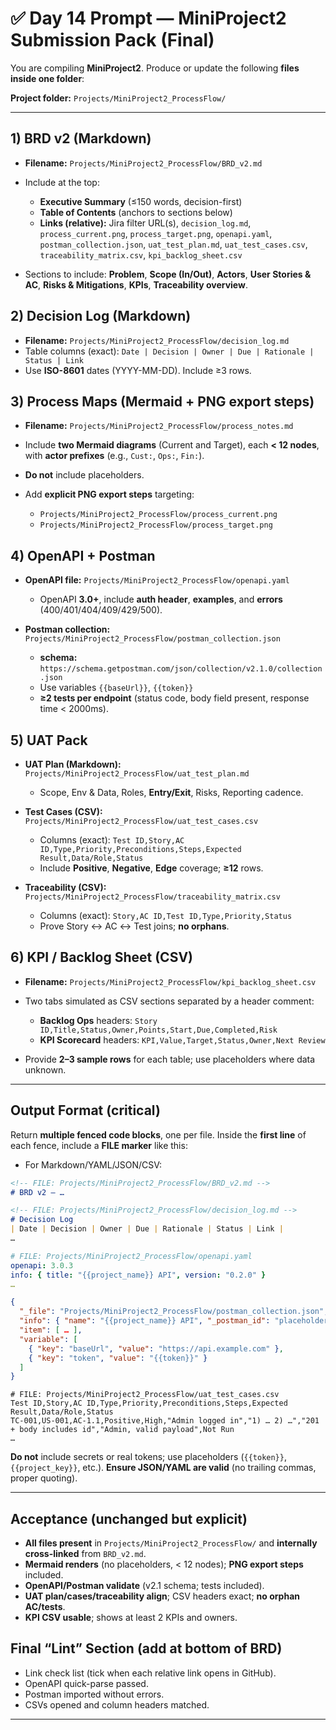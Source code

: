 # ✅ Day 14 Prompt — MiniProject2 Submission Pack (Final)

You are compiling **MiniProject2**. Produce or update the following **files inside one folder**:

**Project folder:** `Projects/MiniProject2_ProcessFlow/`

---

## 1) BRD v2 (Markdown)

* **Filename:** `Projects/MiniProject2_ProcessFlow/BRD_v2.md`
* Include at the top:

  * **Executive Summary** (≤150 words, decision-first)
  * **Table of Contents** (anchors to sections below)
  * **Links (relative):** Jira filter URL(s), `decision_log.md`, `process_current.png`, `process_target.png`, `openapi.yaml`, `postman_collection.json`, `uat_test_plan.md`, `uat_test_cases.csv`, `traceability_matrix.csv`, `kpi_backlog_sheet.csv`
* Sections to include: **Problem**, **Scope (In/Out)**, **Actors**, **User Stories & AC**, **Risks & Mitigations**, **KPIs**, **Traceability overview**.

## 2) Decision Log (Markdown)

* **Filename:** `Projects/MiniProject2_ProcessFlow/decision_log.md`
* Table columns (exact): `Date | Decision | Owner | Due | Rationale | Status | Link`
* Use **ISO-8601** dates (YYYY-MM-DD). Include ≥3 rows.

## 3) Process Maps (Mermaid + PNG export steps)

* **Filename:** `Projects/MiniProject2_ProcessFlow/process_notes.md`
* Include **two Mermaid diagrams** (Current and Target), each **< 12 nodes**, with **actor prefixes** (e.g., `Cust:`, `Ops:`, `Fin:`).
* **Do not** include placeholders.
* Add **explicit PNG export steps** targeting:

  * `Projects/MiniProject2_ProcessFlow/process_current.png`
  * `Projects/MiniProject2_ProcessFlow/process_target.png`

## 4) OpenAPI + Postman

* **OpenAPI file:** `Projects/MiniProject2_ProcessFlow/openapi.yaml`

  * OpenAPI **3.0+**, include **auth header**, **examples**, and **errors** (400/401/404/409/429/500).
* **Postman collection:** `Projects/MiniProject2_ProcessFlow/postman_collection.json`

  * **schema:** `https://schema.getpostman.com/json/collection/v2.1.0/collection.json`
  * Use variables `{{baseUrl}}`, `{{token}}`
  * **≥2 tests per endpoint** (status code, body field present, response time < 2000ms).

## 5) UAT Pack

* **UAT Plan (Markdown):** `Projects/MiniProject2_ProcessFlow/uat_test_plan.md`

  * Scope, Env & Data, Roles, **Entry/Exit**, Risks, Reporting cadence.
* **Test Cases (CSV):** `Projects/MiniProject2_ProcessFlow/uat_test_cases.csv`

  * Columns (exact): `Test ID,Story,AC ID,Type,Priority,Preconditions,Steps,Expected Result,Data/Role,Status`
  * Include **Positive**, **Negative**, **Edge** coverage; **≥12** rows.
* **Traceability (CSV):** `Projects/MiniProject2_ProcessFlow/traceability_matrix.csv`

  * Columns (exact): `Story,AC ID,Test ID,Type,Priority,Status`
  * Prove Story ↔ AC ↔ Test joins; **no orphans**.

## 6) KPI / Backlog Sheet (CSV)

* **Filename:** `Projects/MiniProject2_ProcessFlow/kpi_backlog_sheet.csv`
* Two tabs simulated as CSV sections separated by a header comment:

  * **Backlog Ops** headers: `Story ID,Title,Status,Owner,Points,Start,Due,Completed,Risk`
  * **KPI Scorecard** headers: `KPI,Value,Target,Status,Owner,Next Review`
* Provide **2–3 sample rows** for each table; use placeholders where data unknown.

---

## Output Format (critical)

Return **multiple fenced code blocks**, one per file.
Inside the **first line** of each fence, include a **FILE marker** like this:

* For Markdown/YAML/JSON/CSV:

```markdown
<!-- FILE: Projects/MiniProject2_ProcessFlow/BRD_v2.md -->
# BRD v2 — …
```

```markdown
<!-- FILE: Projects/MiniProject2_ProcessFlow/decision_log.md -->
# Decision Log
| Date | Decision | Owner | Due | Rationale | Status | Link |
…
```

```yaml
# FILE: Projects/MiniProject2_ProcessFlow/openapi.yaml
openapi: 3.0.3
info: { title: "{{project_name}} API", version: "0.2.0" }
…
```

```json
{
  "_file": "Projects/MiniProject2_ProcessFlow/postman_collection.json",
  "info": { "name": "{{project_name}} API", "_postman_id": "placeholder", "schema": "https://schema.getpostman.com/json/collection/v2.1.0/collection.json" },
  "item": [ … ],
  "variable": [
    { "key": "baseUrl", "value": "https://api.example.com" },
    { "key": "token", "value": "{{token}}" }
  ]
}
```

```csv
# FILE: Projects/MiniProject2_ProcessFlow/uat_test_cases.csv
Test ID,Story,AC ID,Type,Priority,Preconditions,Steps,Expected Result,Data/Role,Status
TC-001,US-001,AC-1.1,Positive,High,"Admin logged in","1) … 2) …","201 + body includes id","Admin, valid payload",Not Run
…
```

**Do not** include secrets or real tokens; use placeholders (`{{token}}`, `{{project_key}}`, etc.).
**Ensure JSON/YAML are valid** (no trailing commas, proper quoting).

---

## Acceptance (unchanged but explicit)

* **All files present** in `Projects/MiniProject2_ProcessFlow/` and **internally cross-linked** from `BRD_v2.md`.
* **Mermaid renders** (no placeholders, < 12 nodes); **PNG export steps** included.
* **OpenAPI/Postman validate** (v2.1 schema; tests included).
* **UAT plan/cases/traceability align**; CSV headers exact; **no orphan AC/tests**.
* **KPI CSV usable**; shows at least 2 KPIs and owners.

## Final “Lint” Section (add at bottom of BRD)

* Link check list (tick when each relative link opens in GitHub).
* OpenAPI quick-parse passed.
* Postman imported without errors.
* CSVs opened and column headers matched.

---

